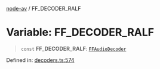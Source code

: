 [node-av](../globals.md) / FF\_DECODER\_RALF

# Variable: FF\_DECODER\_RALF

> `const` **FF\_DECODER\_RALF**: [`FFAudioDecoder`](../type-aliases/FFAudioDecoder.md)

Defined in: [decoders.ts:574](https://github.com/seydx/av/blob/f8631fc881b394300b1479f511d55cf1c370a87f/src/constants/decoders.ts#L574)
